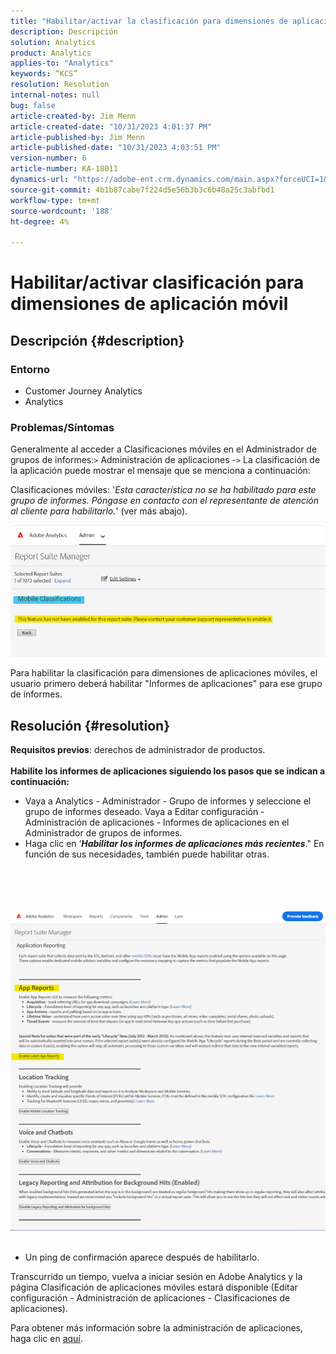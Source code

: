 ```yaml
---
title: "Habilitar/activar la clasificación para dimensiones de aplicación móvil"
description: Descripción
solution: Analytics
product: Analytics
applies-to: "Analytics"
keywords: “KCS”
resolution: Resolution
internal-notes: null
bug: false
article-created-by: Jim Menn
article-created-date: "10/31/2023 4:01:37 PM"
article-published-by: Jim Menn
article-published-date: "10/31/2023 4:03:51 PM"
version-number: 6
article-number: KA-18011
dynamics-url: "https://adobe-ent.crm.dynamics.com/main.aspx?forceUCI=1&pagetype=entityrecord&etn=knowledgearticle&id=29a4f7c0-0678-ee11-8179-6045bd006268"
source-git-commit: 4b1b87cabe7f224d5e56b3b3c6b48a25c3abfbd1
workflow-type: tm+mt
source-wordcount: '188'
ht-degree: 4%

---
```


# Habilitar/activar clasificación para dimensiones de aplicación móvil

## Descripción {#description}


### <b>Entorno</b>

- Customer Journey Analytics
- Analytics




### <b>Problemas/Síntomas</b>

Generalmente al acceder a Clasificaciones móviles en el Administrador de grupos de informes:`>`  Administración de aplicaciones -`>`  La clasificación de la aplicación puede mostrar el mensaje que se menciona a continuación:

Clasificaciones móviles: &#39;*Esta característica no se ha habilitado para este grupo de informes. Póngase en contacto con el representante de atención al cliente para habilitarlo.*&#39; (ver más abajo).

![](assets/___2aa4f7c0-0678-ee11-8179-6045bd006268___.png)

Para habilitar la clasificación para dimensiones de aplicaciones móviles, el usuario primero deberá habilitar &quot;Informes de aplicaciones&quot; para ese grupo de informes.


## Resolución {#resolution}

<b>Requisitos previos</b>: derechos de administrador de productos.<br><br><b>Habilite los informes de aplicaciones siguiendo los pasos que se indican a continuación:</b>
- Vaya a Analytics - Administrador - Grupo de informes y seleccione el grupo de informes deseado. Vaya a Editar configuración - Administración de aplicaciones -<b> </b>Informes de aplicaciones en el Administrador de grupos de informes.
- Haga clic en ‘<b>*Habilitar los informes de aplicaciones más recientes</b>*.&quot; En función de sus necesidades, también puede habilitar otras.

<br><br> <br><br>![](assets/0ae3ca9c-b68f-ec11-b400-00224804a35d.png)
 
- Un ping de confirmación aparece después de habilitarlo.


Transcurrido un tiempo, vuelva a iniciar sesión en Adobe Analytics y la página Clasificación de aplicaciones móviles estará disponible (Editar configuración - Administración de aplicaciones - Clasificaciones de aplicaciones).

Para obtener más información sobre la administración de aplicaciones, haga clic en [aquí](https://experienceleague.adobe.com/docs/analytics/admin/admin-tools/manage-report-suites/edit-report-suite/app-management/app-reporting.html).
